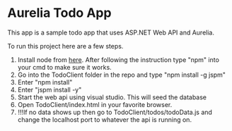 # Aurelia Todo App

This app is a sample todo app that uses ASP.NET Web API and Aurelia. 

To run this project here are a few steps.

1. Install node from [here](https://nodejs.org/). After following the instruction type "npm" into your cmd to make sure it works.
2. Go into the TodoClient folder in the repo and type "npm install -g jspm"
3. Enter "npm install"
4. Enter "jspm install -y"
5. Start the web api using visual studio. This will seed the database
6. Open TodoClient/index.html in your favorite browser.
7. !!!If no data shows up then go to TodoClient/todos/todoData.js and change the localhost port to whatever the api is running on. 